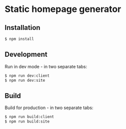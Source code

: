<!-- @format -->

# Static homepage generator

## Installation

```bash
$ npm install
```

## Development

Run in dev mode - in two separate tabs:

```bash
$ npm run dev:client
$ npm run dev:site
```

## Build

Build for production - in two separate tabs:

```bash
$ npm run build:client
$ npm run build:site
```
